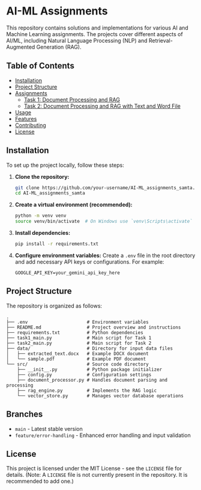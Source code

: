 # AI-ML Assignments

This repository contains solutions and implementations for various AI and Machine Learning assignments. The projects cover different aspects of AI/ML, including Natural Language Processing (NLP) and Retrieval-Augmented Generation (RAG).

## Table of Contents

- [Installation](#installation)
- [Project Structure](#project-structure)
- [Assignments](#assignments)
  - [Task 1: Document Processing and RAG](#task-1-document-processing-and-rag)
  - [Task 2: Document Processing and RAG with Text and Word File](#task-2-add-description-for-task-2-if-available)
- [Usage](#usage)
- [Features](#features)
- [Contributing](#contributing)
- [License](#license)

## Installation

To set up the project locally, follow these steps:

1.  **Clone the repository:**
    ```bash
    git clone https://github.com/your-username/AI-ML_assignments_samta.git
    cd AI-ML_assignments_samta
    ```

2.  **Create a virtual environment (recommended):**
    ```bash
    python -m venv venv
    source venv/bin/activate  # On Windows use `venv\Scripts\activate`
    ```

3.  **Install dependencies:**
    ```bash
    pip install -r requirements.txt
    ```

4.  **Configure environment variables:**
    Create a `.env` file in the root directory and add necessary API keys or configurations. For example:
    ```
    GOOGLE_API_KEY=your_gemini_api_key_here
    ```

## Project Structure

The repository is organized as follows:

```
.
├── .env                      # Environment variables
├── README.md                 # Project overview and instructions
├── requirements.txt          # Python dependencies
├── task1_main.py             # Main script for Task 1
├── task2_main.py             # Main script for Task 2
├── data/                     # Directory for input data files
│   ├── extracted_text.docx   # Example DOCX document
│   └── sample.pdf            # Example PDF document
└── src/                      # Source code directory
    ├── __init__.py           # Python package initializer
    ├── config.py             # Configuration settings
    ├── document_processor.py # Handles document parsing and processing
    ├── rag_engine.py         # Implements the RAG logic
    └── vector_store.py       # Manages vector database operations
```
## Branches

- `main` - Latest stable version
- `feature/error-handling` - Enhanced error handling and input validation

## License

This project is licensed under the MIT License - see the `LICENSE` file for details. (Note: A `LICENSE` file is not currently present in the repository. It is recommended to add one.)
